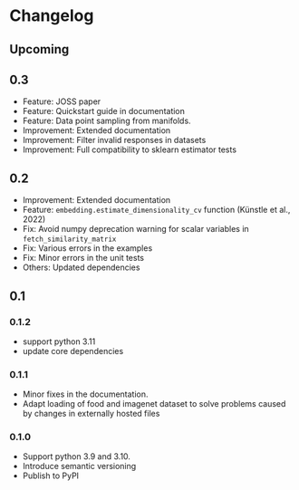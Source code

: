 # Changelog

## Upcoming

## 0.3

- Feature: JOSS paper
- Feature: Quickstart guide in documentation
- Feature: Data point sampling from manifolds.
- Improvement: Extended documentation 
- Improvement: Filter invalid responses in datasets
- Improvement: Full compatibility to sklearn estimator tests
  
## 0.2

- Improvement: Extended documentation
- Feature: `embedding.estimate_dimensionality_cv` function (Künstle et al., 2022)
- Fix: Avoid numpy deprecation warning for scalar variables in `fetch_similarity_matrix`
- Fix: Various errors in the examples
- Fix: Minor errors in the unit tests
- Others: Updated dependencies

## 0.1
### 0.1.2

- support python 3.11
- update core dependencies
  
### 0.1.1

- Minor fixes in the documentation.
- Adapt loading of food and imagenet dataset to solve problems caused by changes in externally hosted files
  
### 0.1.0

- Support python 3.9 and 3.10.
- Introduce semantic versioning
- Publish to PyPI
